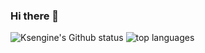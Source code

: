 ### Hi there 👋

<!--
**Ksengine/ksengine** is a ✨ _special_ ✨ repository because its `README.md` (this file) appears on your GitHub profile.

Here are some ideas to get you started:

- 🔭 I’m currently working on ...
- 🌱 I’m currently learning ...
- 👯 I’m looking to collaborate on ...
- 🤔 I’m looking for help with ...
- 💬 Ask me about ...
- 📫 How to reach me: ...
- 😄 Pronouns: ...
- ⚡ Fun fact: ...
-->
![Ksengine's Github status](https://github-readme-stats.vercel.app/api?username=ksengine&count_private=true&show_icons=true&theme=buefy)
![top languages](https://github-readme-stats.vercel.app/api/top-langs/?username=Ksengine&layout=compact)
